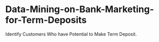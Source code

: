 # Data-Mining-on-Bank-Marketing-for-Term-Deposits
Identify Customers Who have Potential to Make Term Deposit.
